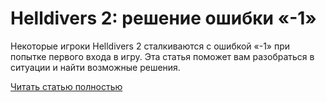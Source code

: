 # Helldivers 2: решение ошибки «-1»



Некоторые игроки Helldivers 2 сталкиваются с ошибкой «-1» при попытке первого входа в игру. Эта статья поможет вам разобраться в ситуации и найти возможные решения.

[Читать статью полностью](https://xyberbara.com/gaming/helldivers-2-resheniye-oshibki-1/)
